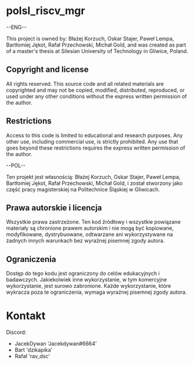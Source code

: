 # polsl_riscv_mgr

--ENG--

This project is owned by: Błażej Korzuch, Oskar Stajer, Paweł Lempa, Bartłomiej Jękot, Rafał Przechowski, Michał Gold, and was created as part of a master's thesis at Silesian University of Technology in Gliwice, Poland.

## Copyright and license

All rights reserved. This source code and all related materials are copyrighted and may not be copied, modified, distributed, reproduced, or used under any other conditions without the express written permission of the author.

## Restrictions

Access to this code is limited to educational and research purposes. Any other use, including commercial use, is strictly prohibited. Any use that goes beyond these restrictions requires the express written permission of the author.

--POL--

Ten projekt jest własnością: Błażej Korzuch, Oskar Stajer, Paweł Lempa, Bartłomiej Jękot, Rafał Przechowski, Michał Gold, i został stworzony jako część pracy magisterskiej na Politechnice Śląskiej w Gliwicach.

## Prawa autorskie i licencja

Wszystkie prawa zastrzeżone. Ten kod źródłowy i wszystkie powiązane materiały są chronione prawem autorskim i nie mogą być kopiowane, modyfikowane, dystrybuowane, odtwarzane ani wykorzystywane na żadnych innych warunkach bez wyraźnej pisemnej zgody autora.

## Ograniczenia

Dostęp do tego kodu jest ograniczony do celów edukacyjnych i badawczych. Jakiekolwiek inne wykorzystanie, w tym komercyjne wykorzystanie, jest surowo zabronione. Każde wykorzystanie, które wykracza poza te ograniczenia, wymaga wyraźnej pisemnej zgody autora.


# Kontakt
Discord:
- JacekDywan 'Jacekdywan#6664'
- Bart 'dzikapika'
- Rafał 'rav_dsc'
